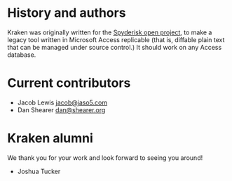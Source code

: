 # History and authors

Kraken was originally written for the [Spyderisk open project](https://spyderisk.org),
to make a legacy tool written in Microsoft Access replicable (that is, diffable plain
text that can be managed under source control.) It should work on any Access database.

# Current contributors 

* Jacob Lewis <jacob@jaso5.com>
* Dan Shearer <dan@shearer.org>

# Kraken alumni

We thank you for your work and look forward to seeing you around!

* Joshua Tucker
